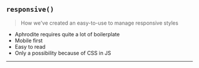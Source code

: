 ## `responsive()`

> How we've created an easy-to-use to manage responsive styles

- Aphrodite requires quite a lot of boilerplate
- Mobile first
- Easy to read
- Only a possibility because of CSS in JS

---

[responsive-styles]: https://github.com/rafaelrinaldi/responsive-styles
[GRID.md]: https://github.com/workco/gainbridge/blob/master/docs/GRID.md#usage
